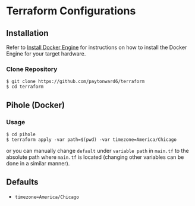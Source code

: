 # Terraform Configurations

## Installation
Refer to [Install Docker Engine](https://docs.docker.com/engine/install/) for instructions on how to install the Docker Engine for your target hardware.

### Clone Repository

```shell
$ git clone https://github.com/paytonward6/terraform
$ cd terraform
```

## Pihole (Docker)
### Usage

```shell
$ cd pihole
$ terraform apply -var path=$(pwd) -var timezone=America/Chicago
```
or you can manually change `default` under `variable path` in `main.tf` to the absolute path where `main.tf` is located (changing other variables can be done in a similar manner).

## Defaults
- `timezone=America/Chicago`
